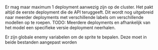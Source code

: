 Er mag maar maximum 1 deployment aanwezig zijn op de cluster. Het pakt altijd de eerste deployment die de API teruggeeft.
Dit wordt nog uitgebreid naar meerder deployments met verschillende labels om verschillende modellen op te roepen. 
TODO: Meerdere deployments en afhankelijk van het model een specifieke versie deployment neerhalen.

Er zijn globale enemy variabelen om de sprite te bepalen. Deze moet in beide bestanden aangepast worden